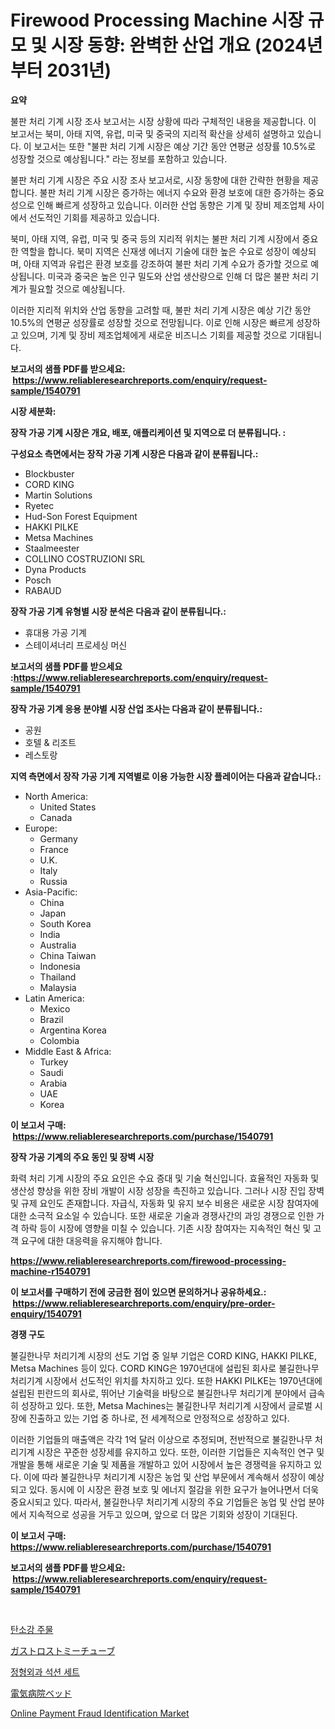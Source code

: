 <p><h1>Firewood Processing Machine 시장 규모 및 시장 동향: 완벽한 산업 개요 (2024년부터 2031년)</h1></p><p><strong>요약</strong></p>
<p><p>불판 처리 기계 시장 조사 보고서는 시장 상황에 따라 구체적인 내용을 제공합니다. 이 보고서는 북미, 아태 지역, 유럽, 미국 및 중국의 지리적 확산을 상세히 설명하고 있습니다. 이 보고서는 또한 "불판 처리 기계 시장은 예상 기간 동안 연평균 성장률 10.5%로 성장할 것으로 예상됩니다." 라는 정보를 포함하고 있습니다.</p><p>불판 처리 기계 시장은 주요 시장 조사 보고서로, 시장 동향에 대한 간략한 현황을 제공합니다. 불판 처리 기계 시장은 증가하는 에너지 수요와 환경 보호에 대한 증가하는 중요성으로 인해 빠르게 성장하고 있습니다. 이러한 산업 동향은 기계 및 장비 제조업체 사이에서 선도적인 기회를 제공하고 있습니다.</p><p>북미, 아태 지역, 유럽, 미국 및 중국 등의 지리적 위치는 불판 처리 기계 시장에서 중요한 역할을 합니다. 북미 지역은 신재생 에너지 기술에 대한 높은 수요로 성장이 예상되며, 아태 지역과 유럽은 환경 보호를 강조하여 불판 처리 기계 수요가 증가할 것으로 예상됩니다. 미국과 중국은 높은 인구 밀도와 산업 생산량으로 인해 더 많은 불판 처리 기계가 필요할 것으로 예상됩니다.</p><p>이러한 지리적 위치와 산업 동향을 고려할 때, 불판 처리 기계 시장은 예상 기간 동안 10.5%의 연평균 성장률로 성장할 것으로 전망됩니다. 이로 인해 시장은 빠르게 성장하고 있으며, 기계 및 장비 제조업체에게 새로운 비즈니스 기회를 제공할 것으로 기대됩니다.</p></p>
<p><strong>보고서의 샘플 PDF를 받으세요: &nbsp;<a href="https://www.reliableresearchreports.com/enquiry/request-sample/1540791">https://www.reliableresearchreports.com/enquiry/request-sample/1540791</a></strong></p>
<p><strong>시장 세분화:</strong></p>
<p><strong> 장작 가공 기계 시장은 개요, 배포, 애플리케이션 및 지역으로 더 분류됩니다. :</strong></p>
<p><strong>구성요소 측면에서는 장작 가공 기계 시장은 다음과 같이 분류됩니다.:</strong></p>
<p><ul><li>Blockbuster</li><li>CORD KING</li><li>Martin Solutions</li><li>Ryetec</li><li>Hud-Son Forest Equipment</li><li>HAKKI PILKE</li><li>Metsa Machines</li><li>Staalmeester</li><li>COLLINO COSTRUZIONI SRL</li><li>Dyna Products</li><li>Posch</li><li>RABAUD</li></ul></p>
<p><strong> 장작 가공 기계 유형별 시장 분석은 다음과 같이 분류됩니다.:</strong></p>
<p><ul><li>휴대용 가공 기계</li><li>스테이셔너리 프로세싱 머신</li></ul></p>
<p><strong>보고서의 샘플 PDF를 받으세요 :<a href="https://www.reliableresearchreports.com/enquiry/request-sample/1540791">https://www.reliableresearchreports.com/enquiry/request-sample/1540791</a></strong></p>
<p><strong> 장작 가공 기계 응용 분야별 시장 산업 조사는 다음과 같이 분류됩니다.:</strong></p>
<p><ul><li>공원</li><li>호텔 & 리조트</li><li>레스토랑</li></ul></p>
<p><strong>지역 측면에서 장작 가공 기계 지역별로 이용 가능한 시장 플레이어는 다음과 같습니다.:</strong></p>
<p><ul>
    <li>
        North America:
        <ul>
            <li>United States</li>
            <li>Canada</li>
        </ul>
    </li>
    <li>
        Europe:
        <ul>
            <li>Germany</li>
            <li>France</li>
            <li>U.K.</li>
            <li>Italy</li>
            <li>Russia</li>
        </ul>
    </li>
    <li>
        Asia-Pacific:
        <ul>
            <li>China</li>
            <li>Japan</li>
            <li>South Korea</li>
            <li>India</li>
            <li>Australia</li>
            <li>China Taiwan</li>
            <li>Indonesia</li>
            <li>Thailand</li>
            <li>Malaysia</li>
        </ul>
    </li>
    <li>
        Latin America:
        <ul>
            <li>Mexico</li>
            <li>Brazil</li>
            <li>Argentina Korea</li>
            <li>Colombia</li>
        </ul>
    </li>
    <li>
        Middle East & Africa:
        <ul>
            <li>Turkey</li>
            <li>Saudi</li>
            <li>Arabia</li>
            <li>UAE</li>
            <li>Korea</li>
        </ul>
    </li>
    </ul></p>
<p><strong>이 보고서 구매: &nbsp;<a href="https://www.reliableresearchreports.com/purchase/1540791">https://www.reliableresearchreports.com/purchase/1540791</a></strong></p>
<p><strong>장작 가공 기계의 주요 동인 및 장벽 시장</strong></p>
<p><p>화력 처리 기계 시장의 주요 요인은 수요 증대 및 기술 혁신입니다. 효율적인 자동화 및 생산성 향상을 위한 장비 개발이 시장 성장을 촉진하고 있습니다. 그러나 시장 진입 장벽 및 규제 요인도 존재합니다. 자급식, 자동화 및 유지 보수 비용은 새로운 시장 참여자에 대한 소극적 요소일 수 있습니다. 또한 새로운 기술과 경쟁사간의 과잉 경쟁으로 인한 가격 하락 등이 시장에 영향을 미칠 수 있습니다. 기존 시장 참여자는 지속적인 혁신 및 고객 요구에 대한 대응력을 유지해야 합니다.</p></p>
<p><strong><a href="https://www.reliableresearchreports.com/firewood-processing-machine-r1540791">https://www.reliableresearchreports.com/firewood-processing-machine-r1540791</a></strong></p>
<p><strong>이 보고서를 구매하기 전에 궁금한 점이 있으면 문의하거나 공유하세요.: &nbsp;<a href="https://www.reliableresearchreports.com/enquiry/pre-order-enquiry/1540791">https://www.reliableresearchreports.com/enquiry/pre-order-enquiry/1540791</a></strong></p>
<p><strong>경쟁 구도</strong></p>
<p><p>불길한나무 처리기계 시장의 선도 기업 중 일부 기업은 CORD KING, HAKKI PILKE, Metsa Machines 등이 있다. CORD KING은 1970년대에 설립된 회사로 불길한나무 처리기계 시장에서 선도적인 위치를 차지하고 있다. 또한 HAKKI PILKE는 1970년대에 설립된 핀란드의 회사로, 뛰어난 기술력을 바탕으로 불길한나무 처리기계 분야에서 급속히 성장하고 있다. 또한, Metsa Machines는 불길한나무 처리기계 시장에서 글로벌 시장에 진출하고 있는 기업 중 하나로, 전 세계적으로 안정적으로 성장하고 있다.</p><p>이러한 기업들의 매출액은 각각 1억 달러 이상으로 추정되며, 전반적으로 불길한나무 처리기계 시장은 꾸준한 성장세를 유지하고 있다. 또한, 이러한 기업들은 지속적인 연구 및 개발을 통해 새로운 기술 및 제품을 개발하고 있어 시장에서 높은 경쟁력을 유지하고 있다. 이에 따라 불길한나무 처리기계 시장은 농업 및 산업 부문에서 계속해서 성장이 예상되고 있다. 동시에 이 시장은 환경 보호 및 에너지 절감을 위한 요구가 늘어나면서 더욱 중요시되고 있다. 따라서, 불길한나무 처리기계 시장의 주요 기업들은 농업 및 산업 분야에서 지속적으로 성공을 거두고 있으며, 앞으로 더 많은 기회와 성장이 기대된다.</p></p>
<p><strong>이 보고서 구매: &nbsp; <a href="https://www.reliableresearchreports.com/purchase/1540791">https://www.reliableresearchreports.com/purchase/1540791</a></strong></p>
<p><strong>보고서의 샘플 PDF를 받으세요: &nbsp;<a href="https://www.reliableresearchreports.com/enquiry/request-sample/1540791">https://www.reliableresearchreports.com/enquiry/request-sample/1540791</a></strong><strong></strong></p>
<p>&nbsp;</p>
<p><p><a href="https://github.com/rcabello548/Market-Research-Report-List-1/blob/main/876181256300.md">탄소강 주물</a></p><p><a href="https://github.com/roulaayoub-saad/Market-Research-Report-List-1/blob/main/753521558653.md">ガストロストミーチューブ</a></p><p><a href="https://github.com/KellyLyncyh543964/Market-Research-Report-List-1/blob/main/330387956299.md">정형외과 석션 세트</a></p><p><a href="https://github.com/schmahlson/Market-Research-Report-List-1/blob/main/756978558654.md">電気病院ベッド</a></p><p><a href="https://medium.com/@joanacasper19/analyzing-online-payment-fraud-identification-market-global-industry-perspective-and-forecast-94a4deab6e7b">Online Payment Fraud Identification Market</a></p></p>